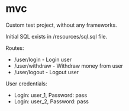 # mvc

Custom test project, without any frameworks.

Initial SQL exists in /resources/sql.sql file.

Routes:
* /user/login - Login user
* /user/withdraw - Withdraw money from user
* /user/logout - Logout user

User credentials: 
* Login: user_1, Password: pass
* Login: user_2, Password: pass
